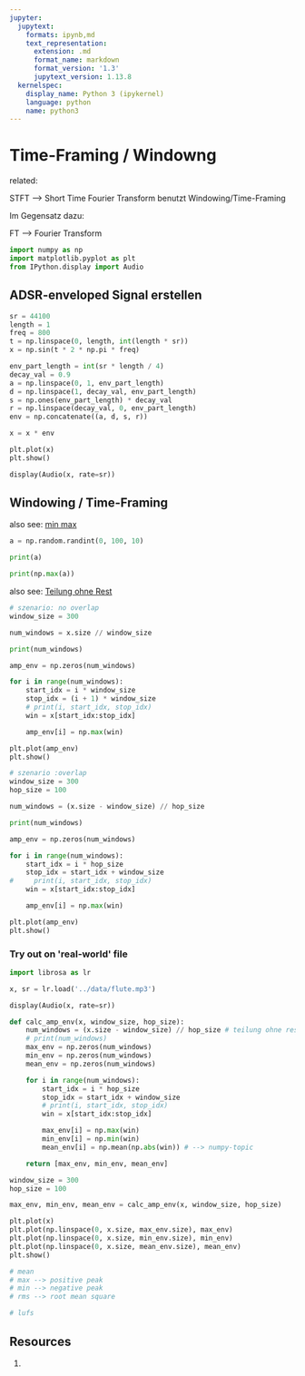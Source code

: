 ```yaml
---
jupyter:
  jupytext:
    formats: ipynb,md
    text_representation:
      extension: .md
      format_name: markdown
      format_version: '1.3'
      jupytext_version: 1.13.8
  kernelspec:
    display_name: Python 3 (ipykernel)
    language: python
    name: python3
---
```


# Time-Framing / Windowng
related:

STFT --> Short Time Fourier Transform benutzt Windowing/Time-Framing

Im Gegensatz dazu:

FT --> Fourier Transform

```python id="tN0TSn0kTy7t"
import numpy as np
import matplotlib.pyplot as plt
from IPython.display import Audio
```

## ADSR-enveloped Signal erstellen

```python colab={"base_uri": "https://localhost:8080/", "height": 300} id="TUzesen1T9zR" outputId="50962dd0-1af6-49bc-eac4-505df43bb6e9"
sr = 44100
length = 1
freq = 800
t = np.linspace(0, length, int(length * sr))
x = np.sin(t * 2 * np.pi * freq)

env_part_length = int(sr * length / 4)
decay_val = 0.9
a = np.linspace(0, 1, env_part_length)
d = np.linspace(1, decay_val, env_part_length)
s = np.ones(env_part_length) * decay_val
r = np.linspace(decay_val, 0, env_part_length)
env = np.concatenate((a, d, s, r))

x = x * env

plt.plot(x)
plt.show()

display(Audio(x, rate=sr))
```

## Windowing / Time-Framing
also see: [min max](/topics/numpy.md#min%20max)

```python colab={"base_uri": "https://localhost:8080/"} id="jzllMgkdayrf" outputId="5e792d6c-cffb-4015-eba8-4a7079524588"
a = np.random.randint(0, 100, 10)

print(a)

print(np.max(a))
```

also see: [Teilung ohne Rest](/topics/Python.md#Teilung%20ohne%20Rest)

```python colab={"base_uri": "https://localhost:8080/", "height": 282} id="_6EOv3-jX94z" outputId="d7c27fe2-1d82-4363-9d2d-57c4102b4170"
# szenario: no overlap
window_size = 300

num_windows = x.size // window_size

print(num_windows)

amp_env = np.zeros(num_windows)

for i in range(num_windows):
    start_idx = i * window_size
    stop_idx = (i + 1) * window_size
    # print(i, start_idx, stop_idx)
    win = x[start_idx:stop_idx]

    amp_env[i] = np.max(win)

plt.plot(amp_env)
plt.show()
```

```python id="0BqnisQ3SjA_"
# szenario :overlap
window_size = 300
hop_size = 100

num_windows = (x.size - window_size) // hop_size

print(num_windows)

amp_env = np.zeros(num_windows)

for i in range(num_windows):
    start_idx = i * hop_size
    stop_idx = start_idx + window_size
#     print(i, start_idx, stop_idx)
    win = x[start_idx:stop_idx]

    amp_env[i] = np.max(win)

plt.plot(amp_env)
plt.show()
```

### Try out on 'real-world' file

```python id="6GNCOKEVd6F1"
import librosa as lr
```

```python colab={"base_uri": "https://localhost:8080/", "height": 106} id="r6hjh2H_fV1j" outputId="9cd0bd13-c211-43dd-e198-7e42ab1c1335"
x, sr = lr.load('../data/flute.mp3')

display(Audio(x, rate=sr))
```

```python id="a0O2c_iLgRCn"
def calc_amp_env(x, window_size, hop_size):
    num_windows = (x.size - window_size) // hop_size # teilung ohne rest --> python-topic
    # print(num_windows)
    max_env = np.zeros(num_windows)
    min_env = np.zeros(num_windows)
    mean_env = np.zeros(num_windows)

    for i in range(num_windows):
        start_idx = i * hop_size
        stop_idx = start_idx + window_size
        # print(i, start_idx, stop_idx)
        win = x[start_idx:stop_idx]

        max_env[i] = np.max(win)
        min_env[i] = np.min(win)
        mean_env[i] = np.mean(np.abs(win)) # --> numpy-topic

    return [max_env, min_env, mean_env]
```

```python colab={"base_uri": "https://localhost:8080/", "height": 265} id="i2StTJDGglbF" outputId="2ffd9b81-1d58-42c6-8d9e-71dbdf4a47e0"
window_size = 300
hop_size = 100

max_env, min_env, mean_env = calc_amp_env(x, window_size, hop_size)

plt.plot(x)
plt.plot(np.linspace(0, x.size, max_env.size), max_env)
plt.plot(np.linspace(0, x.size, min_env.size), min_env)
plt.plot(np.linspace(0, x.size, mean_env.size), mean_env)
plt.show()
```

```python id="hbOQcSnNkCBL"
# mean
# max --> positive peak
# min --> negative peak
# rms --> root mean square

# lufs 
```

## Resources
1. 
